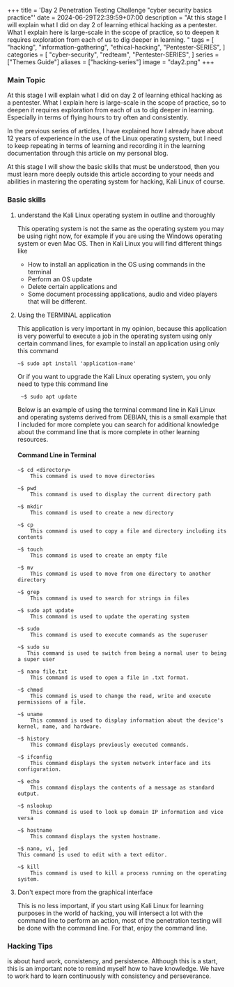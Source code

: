 +++
title = 'Day 2 Penetration Testing Challenge "cyber security basics practice"'
date = 2024-06-29T22:39:59+07:00
description = "At this stage I will explain what I did on day 2 of learning ethical hacking as a pentester. What I explain here is large-scale in the scope of practice, so to deepen it requires exploration from each of us to dig deeper in learning. "
tags = [
    "hacking",
    "information-gathering",
    "ethical-hacking",
    "Pentester-SERIES",
]
categories = [
    "cyber-security",
    "redteam",
    "Pentester-SERIES",
]
series = ["Themes Guide"]
aliases = ["hacking-series"]
image = "day2.png"
+++

### Main Topic
At this stage I will explain what I did on day 2 of learning ethical hacking as a pentester. What I explain here is large-scale in the scope of practice, so to deepen it requires exploration from each of us to dig deeper in learning. Especially in terms of flying hours to try often and consistently.

In the previous series of articles, I have explained how I already have about 12 years of experience in the use of the Linux operating system, but I need to keep repeating in terms of learning and recording it in the learning documentation through this article on my personal blog.

At this stage I will show the basic skills that must be understood, then you must learn more deeply outside this article according to your needs and abilities in mastering the operating system for hacking, Kali Linux of course.

### Basic skills
1. understand the Kali Linux operating system in outline and thoroughly

    This operating system is not the same as the operating system you may be using right now, for example if you are using the Windows operating system or even Mac OS. Then in Kali Linux you will find different things like
    - How to install an application in the OS using commands in the terminal
    - Perform an OS update
    - Delete certain applications and 
    - Some document processing applications, audio and video players that will be different.

2. Using the TERMINAL application

    This application is very important in my opinion, because this application is very powerful to execute a job in the operating system using only certain command lines, for example to install an application using only this command

    ```
    ~$ sudo apt install 'application-name'
    ``` 
    
    Or if you want to upgrade the Kali Linux operating system, you only need to type this command line
    
    ```
     ~$ sudo apt update 
    ```

     Below is an example of using the terminal command line in Kali Linux and operating systems derived from DEBIAN, this is a small example that I included for more complete you can search for additional knowledge about the command line that is more complete in other learning resources.
     

    #### Command Line in Terminal

    ```
    ~$ cd <directory>
        This command is used to move directories

    ~$ pwd
        This command is used to display the current directory path

    ~$ mkdir
        This command is used to create a new directory

    ~$ cp
        This command is used to copy a file and directory including its contents

    ~$ touch
        This command is used to create an empty file

    ~$ mv
        This command is used to move from one directory to another directory

    ~$ grep
        This command is used to search for strings in files

    ~$ sudo apt update
        This command is used to update the operating system

    ~$ sudo
        This command is used to execute commands as the superuser

    ~$ sudo su
       This command is used to switch from being a normal user to being a super user

    ~$ nano file.txt
        This command is used to open a file in .txt format.

    ~$ chmod
        This command is used to change the read, write and execute permissions of a file.

    ~$ uname
        This command is used to display information about the device's kernel, name, and hardware.

    ~$ history
        This command displays previously executed commands.

    ~$ ifconfig
        This command displays the system network interface and its configuration.

    ~$ echo 
        This command displays the contents of a message as standard output.

    ~$ nslookup
        This command is used to look up domain IP information and vice versa

    ~$ hostname
        This command displays the system hostname.

    ~$ nano, vi, jed
    This command is used to edit with a text editor.

    ~$ kill
        This command is used to kill a process running on the operating system.
    ```

3. Don't expect more from the graphical interface

    This is no less important, if you start using Kali Linux for learning purposes in the world of hacking, you will intersect a lot with the command line to perform an action, most of the penetration testing will be done with the command line. For that, enjoy the command line.

### Hacking Tips

is about hard work, consistency, and persistence.
Although this is a start, this is an important note to remind myself how to have knowledge. We have to work hard to learn continuously with consistency and perseverance.